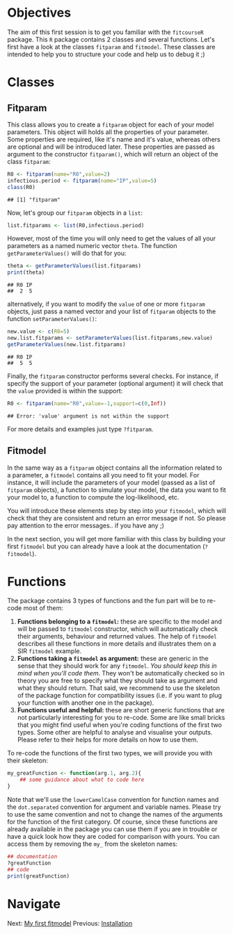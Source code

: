 

# Objectives
The aim of this first session is to get you familiar with the `fitcourseR` package. This `R` package contains 2 classes and several functions. Let's first have a look at the classes `fitparam` and `fitmodel`. These classes are intended to help you to structure your code and help us to debug it ;)

# Classes
## Fitparam
This class allows you to create a `fitparam` object for each of your model parameters. This object will holds all the properties of your parameter. Some properties are required, like it's name and it's value, whereas others are optional and will be introduced later. These properties are passed as argument to the constructor `fitparam()`, which will return an object of the class `fitparam`: 


```r
R0 <- fitparam(name="R0",value=2)
infectious.period <- fitparam(name="IP",value=5)
class(R0)
```

```
## [1] "fitparam"
```

Now, let's group our `fitparam` objects in a `list`: 

```r
list.fitparams <- list(R0,infectious.period)
```

However, most of the time you will only need to get the values of all your parameters as a named numeric vector `theta`. The function `getParameterValues()` will do that for you:


```r
theta <- getParameterValues(list.fitparams)
print(theta)
```

```
## R0 IP 
##  2  5
```

alternatively, if you want to modify the `value` of one or more `fitparam` objects, just pass a named vector and your list of `fitparam` objects to the function `setParameterValues()`:


```r
new.value <- c(R0=5)
new.list.fitparams <- setParameterValues(list.fitparams,new.value)
getParameterValues(new.list.fitparams)
```

```
## R0 IP 
##  5  5
```

Finally, the `fitparam` constructor performs several checks. For instance, if specify the support of your parameter (optional argument) it will check that the `value` provided is within the support:


```r
R0 <- fitparam(name="R0",value=-1,support=c(0,Inf))
```

```
## Error: 'value' argument is not within the support
```

For more details and examples just type `?fitparam`.

## Fitmodel
In the same way as a `fitparam` object contains all the information related to a parameter, a `fitmodel` contains all you need to fit your model. For instance, it will include the parameters of your model (passed as a list of `fitparam` objects), a function to simulate your model, the data you want to fit your model to, a function to compute the log-likelihood, etc.

You will introduce these elements step by step into your `fitmodel`, which will check that they are consistent and return an error message if not. So please pay attention to the error messages.. if you have any ;)

In the next section, you will get more familiar with this class by building your first `fitmodel` but you can already have a look at the documentation (`?fitmodel`).

# Functions

The package contains 3 types of functions and the fun part will be to re-code most of them:

1. __Functions belonging to a `fitmodel`:__ these are specific to the model and will be passed to `fitmodel` constructor, which will automatically check their arguments, behaviour and returned values. The help of `fitmodel` describes all these functions in more details and illustrates them on a SIR `fitmodel` example.
2. __Functions taking a `fitmodel` as argument:__ these are generic in the sense that they should work for any `fitmodel`. _You should keep this in mind when you'll code them_. They won't be automatically checked so in theory you are free to  specify what they should take as argument and what they should return. That said, we recommend to use the skeleton of the package function for compatibility issues (i.e. if you want to plug your function with another one in the package).
3. __Functions useful and helpful:__ these are short generic functions that are not particularly interesting for you to re-code. Some are like small bricks that you might find useful when you're coding functions of the first two types. Some other are helpful to analyse and visualise your outputs. Please refer to their helps for more details on how to use them.


To re-code the functions of the first two types, we will provide you with their skeleton:


```r
my_greatFunction <- function(arg.1, arg.2){
    ## some guidance about what to code here
}
```

Note that we'll use the `lowerCamelCase` convention for function names and the `dot.separated` convention for argument and variable names. Please try to use the same convention and not to change the names of the arguments for the function of the first category. Of course, since these functions are already available in the package you can use them if you are in trouble or have a quick look how they are coded for comparison with yours. You can access them by removing the `my_` from the skeleton names:


```r
## documentation
?greatFunction
## code
print(greatFunction)
```

# Navigate
Next: [My first fitmodel](first_fitmodel.md)
Previous: [Installation](README_new.md)

